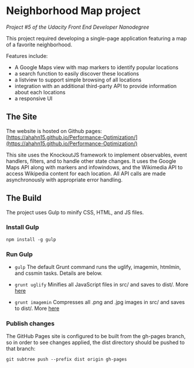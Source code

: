# Neighborhood Map project
*Project #5 of the Udacity Front End Developer Nanodegree*

This project required developing a single-page application featuring a map of a favorite neighborhood.

Features include:
- A Google Maps view with map markers to identify popular locations
- a search function to easily discover these locations
- a listview to support simple browsing of all locations
- integration with an additional third-party API to provide information about each locations
- a responsive UI

## The Site

The website is hosted on Github pages:
[https://ahahn15.github.io/Performance-Optimization/](https://ahahn15.github.io/Performance-Optimization/)

This site uses the KnockoutJS framework to implement observables, event handlers, filters, and to handle other state changes. It uses the Google Maps API along with markers and infowindows, and the Wikimedia API to access Wikipedia content for each location. All API calls are made asynchronously with appropriate error handling.

## The Build

The project uses Gulp to minify CSS, HTML, and JS files.

### Install Gulp

`npm install -g gulp`

### Run Gulp
- `gulp`
The default Grunt command runs the uglify, imagemin, htmlmin, and cssmin tasks. Details are below.

- `grunt uglify`
Minifies all JavaScript files in src/ and saves to dist/.
More [here](https://github.com/gruntjs/grunt-contrib-uglify)

- `grunt imagemin`
Compresses all .png and .jpg images in src/ and saves to dist/.
More [here](https://github.com/gruntjs/grunt-contrib-imagemin)

### Publish changes
The GitHub Pages site is configured to be built from the gh-pages branch, so in order to see changes applied, the dist directory should be pushed to that branch:

`git subtree push --prefix dist origin gh-pages`
